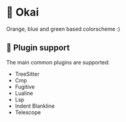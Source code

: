 # 🍊 Okai

Orange, blue and green based colorscheme :)




## 🔌 Plugin support

The main common plugins are supported:

- TreeSitter
- Cmp
- Fugitive
- Lualine
- Lsp
- Indent Blankline
- Telescope
